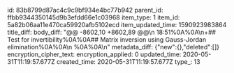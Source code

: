 id: 83b8799d87ac4c9c9bf934e4bc77b942
parent_id: ffbb9344350145d9b3efdd66e1c03968
item_type: 1
item_id: 5a82b06aa11e470ca59920afb5102ecd
item_updated_time: 1590923983864
title_diff: 
body_diff: "@@ -8602,10 +8602,89 @@\n  18:51%0A%0A\n+## Test for invertibility%0A%0A## Matrix inversion using Gauss-Jordan elimination%0A%0A\n %0A%0A\n"
metadata_diff: {"new":{},"deleted":[]}
encryption_cipher_text: 
encryption_applied: 0
updated_time: 2020-05-31T11:19:57.677Z
created_time: 2020-05-31T11:19:57.677Z
type_: 13